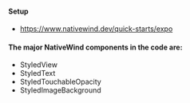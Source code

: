 #### Setup
- https://www.nativewind.dev/quick-starts/expo

#### The major NativeWind components in the code are:
- StyledView
- StyledText
- StyledTouchableOpacity
- StyledImageBackground
